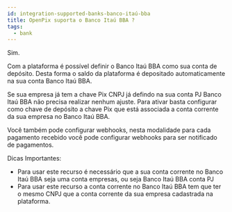 ```yaml
---
id: integration-supported-banks-banco-itaú-bba
title: OpenPix suporta o Banco Itaú BBA ?
tags:
  - bank
---
```


Sim.

Com a plataforma é possível definir o Banco Itaú BBA como sua conta de depósito. Desta forma o saldo da plataforma é depositado automaticamente na sua conta Banco Itaú BBA.

Se sua empresa já tem a chave Pix CNPJ já defindo na sua conta PJ Banco Itaú BBA não precisa realizar nenhum ajuste. Para ativar basta configurar como chave de depósito a chave Pix que está associada a conta corrente da sua empresa no Banco Itaú BBA.

Você também pode configurar webhooks, nesta modalidade para cada pagamento recebido você pode configurar webhooks para ser notificado de pagamentos.

Dicas Importantes:

- Para usar este recurso é necessário que a sua conta corrente no Banco Itaú BBA seja uma conta empresas, ou seja Banco Itaú BBA conta PJ
- Para usar este recurso a conta corrente no Banco Itaú BBA tem que ter o mesmo CNPJ que a conta corrente da sua empresa cadastrada na plataforma.
